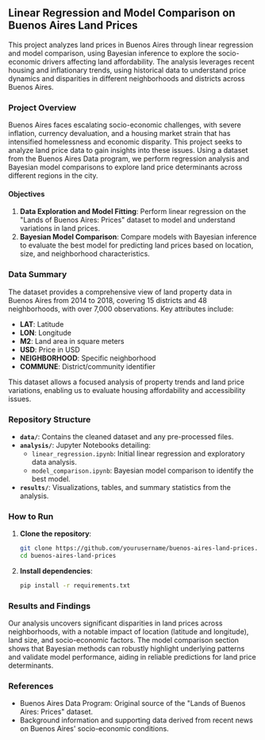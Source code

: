 ## Linear Regression and Model Comparison on Buenos Aires Land Prices

This project analyzes land prices in Buenos Aires through linear regression and model comparison, using Bayesian inference to explore the socio-economic drivers affecting land affordability. The analysis leverages recent housing and inflationary trends, using historical data to understand price dynamics and disparities in different neighborhoods and districts across Buenos Aires.

### Project Overview

Buenos Aires faces escalating socio-economic challenges, with severe inflation, currency devaluation, and a housing market strain that has intensified homelessness and economic disparity. This project seeks to analyze land price data to gain insights into these issues. Using a dataset from the Buenos Aires Data program, we perform regression analysis and Bayesian model comparisons to explore land price determinants across different regions in the city.

#### Objectives

1. **Data Exploration and Model Fitting**: Perform linear regression on the "Lands of Buenos Aires: Prices" dataset to model and understand variations in land prices.
2. **Bayesian Model Comparison**: Compare models with Bayesian inference to evaluate the best model for predicting land prices based on location, size, and neighborhood characteristics.

### Data Summary

The dataset provides a comprehensive view of land property data in Buenos Aires from 2014 to 2018, covering 15 districts and 48 neighborhoods, with over 7,000 observations. Key attributes include:

- **LAT**: Latitude
- **LON**: Longitude
- **M2**: Land area in square meters
- **USD**: Price in USD
- **NEIGHBORHOOD**: Specific neighborhood
- **COMMUNE**: District/community identifier

This dataset allows a focused analysis of property trends and land price variations, enabling us to evaluate housing affordability and accessibility issues.

### Repository Structure

- **`data/`**: Contains the cleaned dataset and any pre-processed files.
- **`analysis/`**: Jupyter Notebooks detailing:
  - `linear_regression.ipynb`: Initial linear regression and exploratory data analysis.
  - `model_comparison.ipynb`: Bayesian model comparison to identify the best model.
- **`results/`**: Visualizations, tables, and summary statistics from the analysis.

### How to Run

1. **Clone the repository**:
   ```bash
   git clone https://github.com/yourusername/buenos-aires-land-prices.git
   cd buenos-aires-land-prices
   ```

2. **Install dependencies**:
   ```bash
   pip install -r requirements.txt
   ```

### Results and Findings

Our analysis uncovers significant disparities in land prices across neighborhoods, with a notable impact of location (latitude and longitude), land size, and socio-economic factors. The model comparison section shows that Bayesian methods can robustly highlight underlying patterns and validate model performance, aiding in reliable predictions for land price determinants.

### References

- Buenos Aires Data Program: Original source of the "Lands of Buenos Aires: Prices" dataset.
- Background information and supporting data derived from recent news on Buenos Aires' socio-economic conditions.
